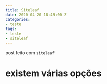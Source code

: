 ```yaml
---
title: Siteleaf
date: 2020-04-20 18:43:00 Z
categories:
- teste
tags:
- teste
- siteleaf
---
```


post feito com `siteleaf`

# existem várias opções
